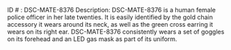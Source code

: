 ID # : DSC-MATE-8376
Description: DSC-MATE-8376 is a human female police officer in her late twenties. It is easily identified by the gold chain accessory it wears around its neck, as well as the green cross earring it wears on its right ear. DSC-MATE-8376 consistently wears a set of goggles on its forehead and an LED gas mask as part of its uniform.